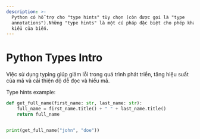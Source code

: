 ```yaml
---
description: >-
  Python có hỗ trợ cho "type hints" tùy chọn (còn được gọi là "type
  annotations").Những "type hints" là một cú pháp đặc biệt cho phép khai báo
  kiểu của biến.
---
```


# Python Types Intro

Việc sử dụng typing giúp giảm lỗi trong quá trình phát triển, tăng hiệu suất của mã và cải thiện độ dễ đọc và hiểu mã.

Type hints example:

```python
def get_full_name(first_name: str, last_name: str):
    full_name = first_name.title() + " " + last_name.title()
    return full_name


print(get_full_name("john", "doe"))
```
